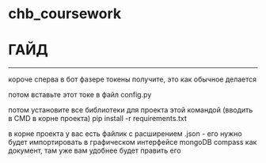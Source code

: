 # chb_coursework

# ГАЙД

---

короче сперва в бот фазере токены получите, это как обычное делается

потом вставьте этот токе в файл config.py

потом установите все библиотеки для проекта этой командой (вводить в CMD в корне проекта)
pip install -r requirements.txt

в корне проекта у вас есть файлик с расширением .json - его нужно будет импортировать в графическом интерфейсе mongoDB compass как документ, там уже вам удобнее будет править его
